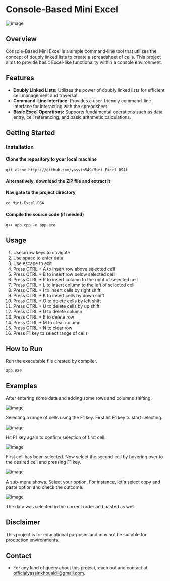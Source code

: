 # Console-Based Mini Excel

![image](https://github.com/Kazim68/MiniExcel/assets/120156815/563f70b4-4e0e-459d-aff2-34a37ccaa5fe)

## Overview

Console-Based Mini Excel is a simple command-line tool that utilizes the concept of doubly linked lists to create a spreadsheet of cells. This project aims to provide basic Excel-like functionality within a console environment.

## Features

- **Doubly Linked Lists:** Utilizes the power of doubly linked lists for efficient cell management and traversal.
- **Command-Line Interface:** Provides a user-friendly command-line interface for interacting with the spreadsheet.
- **Basic Excel Operations:** Supports fundamental operations such as data entry, cell referencing, and basic arithmetic calculations.

## Getting Started

### Installation

#### Clone the repository to your local machine
```
git clone https://github.com/yassin549/Mini-Excel-DSAt
```
#### Alternatively, download the ZIP file and extract it
#### Navigate to the project directory
```
cd Mini-Excel-DSA
```
#### Compile the source code (if needed)
```
g++ app.cpp -o app.exe
```
## Usage

1. Use arrow keys to navigate
2. Use space to enter data
3. Use escape to exit
4. Press CTRL + A to insert row above selected cell
5. Press CTRL + B to insert row below selected cell
6. Press CTRL + R to insert column to the right of selected cell
7. Press CTRL + L to insert column to the left of selected cell
8. Press CTRL + I to insert cells by right shift
9. Press CTRL + K to insert cells by down shift
10. Press CTRL + O to delete cells by left shift
11. Press CTRL + U to delete cells by up shift
12. Press CTRL + D to delete column
13. Press CTRL + E to delete row
14. Press CTRL + M to clear column
15. Press CTRL + N to clear row
16. Press F1 key to select range of cells  

## How to Run

Run the executable file created by compiler.
```
app.exe
```

## Examples

After entering some data and adding some rows and columns shifting.

![image](https://github.com/Kazim68/MiniExcel/assets/120156815/727061e4-6a5d-4d83-9621-fb08271cae70)

Selecting a range of cells using the F1 key.
First hit F1 key to start selecting.

![image](https://github.com/Kazim68/MiniExcel/assets/120156815/a8fc506f-b2ae-48a4-8970-b9e3ae2dde20)

Hit F1 key again to confirm selection of first cell.

![image](https://github.com/Kazim68/MiniExcel/assets/120156815/9a4b6d56-a9fb-4cad-9bbd-9f626dd9cdc9)

First cell has been selected. Now select the second cell by hovering over to the desired cell and pressing F1 key.

![image](https://github.com/Kazim68/MiniExcel/assets/120156815/f592f5c1-0a28-4475-a83d-e22905eaa3ca)

A sub-menu shows. Select your option.
For instance, let's select copy and paste option and check the outcome.

![image](https://github.com/Kazim68/MiniExcel/assets/120156815/748a2534-a84c-4d82-8754-f538f59e40c4)

The data was selected in the correct order and pasted as well.
## Disclaimer

This project is for educational purposes and may not be suitable for production environments.

## Contact 
- For any kind of query about this project,reach out and contact at officialyassinkhoualdi@gmail.com.

